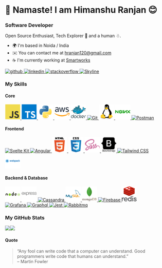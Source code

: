 # 🙏 Namaste! I am Himanshu Ranjan 😊

### Software Developer

Open Source Enthusiast, Tech Explorer 🚩 and a human ☃.

- 🌍 I'm based in Noida / India
- ✉️ You can contact me at [hranjan120@gmail.com](mailto:hranjan120@gmail.com)
- ☕ I'm currently working at [Smartworks](https://www.smartworksoffice.com/)

<a href="https://github.com/hranjan120" target="_blank">
<img src="https://img.shields.io/badge/github-%2324292e.svg?&style=for-the-badge&logo=github&logoColor=white" alt="github" />
</a>
<a href="https://www.linkedin.com/in/himanshu-ranjan-04aa46101/" target="_blank">
<img src="https://img.shields.io/badge/linkedin-%231E77B5.svg?&style=for-the-badge&logo=linkedin&logoColor=white" alt="linkedin" />
</a>
<a href="https://stackoverflow.com/users/20624490" target="_blank">
<img src="https://img.shields.io/badge/stackoverflow-%23F28032.svg?&style=for-the-badge&logo=stackoverflow&logoColor=white" alt="stackoverflow" />
</a>
<a href="https://skyline.github.com/hranjan120/2022" target="_blank">
<img src="https://img.shields.io/badge/Skyline-%2324292e.svg?&style=for-the-badge&logo=github&logoColor=white&color=E4405F" alt="Skyline" />
</a>

### My Skills

#### Core

<p align="left">
<a href="#">
<img src="https://raw.githubusercontent.com/devicons/devicon/master/icons/javascript/javascript-original.svg" width="50" height="50" alt="JavaScript" />
</a>
<a href="#">
<img src="https://raw.githubusercontent.com/devicons/devicon/master/icons/typescript/typescript-original.svg" width="50" height="50" alt="TypeScript" />
</a>
<a href="#">
<img src="https://raw.githubusercontent.com/devicons/devicon/master/icons/python/python-original.svg" width="50" height="50" alt="Python" />
</a>
<a href="#">
<img src="https://raw.githubusercontent.com/devicons/devicon/master/icons/amazonwebservices/amazonwebservices-original-wordmark.svg" width="50" height="50" alt="AWS" />
</a>
<a href="#">
<img src="https://raw.githubusercontent.com/devicons/devicon/master/icons/docker/docker-original-wordmark.svg" width="50" height="50" alt="Docker" />
</a>
<a href="#">
<img src="https://www.vectorlogo.zone/logos/git-scm/git-scm-icon.svg" width="50" height="50" alt="Git" />
</a>
<a href="#">
<img src="https://raw.githubusercontent.com/devicons/devicon/master/icons/linux/linux-original.svg" width="50" height="50" alt="Linux" />
</a>
<a href="#">
<img src="https://raw.githubusercontent.com/devicons/devicon/master/icons/nginx/nginx-original.svg" width="50" height="50" alt="Nginx" />
</a>
<a href="#">
<img src="https://www.vectorlogo.zone/logos/getpostman/getpostman-icon.svg" width="50" height="50" alt="Postman" />
</a>
</p>

#### Frontend

<p align="left">
<a href="#">
<img src="https://upload.vectorlogo.zone/logos/sveltetechnology/images/fc06c9b6-d01c-4e1f-82be-557ad5f65d6e.svg" height="50" alt="Svelte Kit" />
</a>
<a href="#">
<img src="https://angular.io/assets/images/logos/angular/angular.svg" width="50" height="50" alt="Angular" />
</a>
<a href="#">
<img src="https://raw.githubusercontent.com/devicons/devicon/master/icons/html5/html5-original-wordmark.svg" width="50" height="50" alt="HTML5" />
</a>
<a href="#">
<img src="https://raw.githubusercontent.com/devicons/devicon/master/icons/css3/css3-original-wordmark.svg" width="50" height="50" alt="CSS3" />
</a>
<a href="#">
<img src="https://raw.githubusercontent.com/devicons/devicon/master/icons/sass/sass-original.svg" width="50" height="50" alt="Sass" />
</a>
<a href="#">
<img src="https://raw.githubusercontent.com/devicons/devicon/master/icons/bootstrap/bootstrap-plain-wordmark.svg" width="50" height="50" alt="Bootstrap" />
</a>
<a href="#">
<img src="https://www.vectorlogo.zone/logos/tailwindcss/tailwindcss-icon.svg" width="50" height="50" alt="Tailwind CSS" />
</a>
<a href="#">
<img src="https://raw.githubusercontent.com/devicons/devicon/d00d0969292a6569d45b06d3f350f463a0107b0d/icons/webpack/webpack-original-wordmark.svg" width="50" height="50" alt="Webpack" />
</a>
</p>

#### Backend & Database

<p align="left">
<a href="#">
<img src="https://raw.githubusercontent.com/devicons/devicon/master/icons/nodejs/nodejs-original-wordmark.svg" width="50" height="50" alt="NodeJS" />
</a>
<a href="#">
<img src="https://raw.githubusercontent.com/devicons/devicon/master/icons/express/express-original-wordmark.svg" width="50" height="50" alt="Express" />
</a>
<a href="#">
<img src="https://www.vectorlogo.zone/logos/apache_cassandra/apache_cassandra-icon.svg" width="50" height="50" alt="Cassandra" />
</a>
<a href="#">
<img src="https://raw.githubusercontent.com/devicons/devicon/master/icons/mysql/mysql-original-wordmark.svg" width="50" height="50" alt="MySQL" />
</a>
<a href="#">
<img src="https://raw.githubusercontent.com/devicons/devicon/master/icons/mongodb/mongodb-original-wordmark.svg" width="50" height="50" alt="MongoDB" />
</a>
<a href="#">
<img src="https://www.vectorlogo.zone/logos/firebase/firebase-icon.svg" width="50" height="50" alt="Firebase" />
</a>
<a href="#">
<img src="https://raw.githubusercontent.com/devicons/devicon/master/icons/redis/redis-original-wordmark.svg" width="50" height="50" alt="Redis" />
</a>
<a href="#">
<img src="https://www.vectorlogo.zone/logos/grafana/grafana-icon.svg" width="50" height="50" alt="Grafana" />
</a>
<a href="#">
<img src="https://www.vectorlogo.zone/logos/graphql/graphql-icon.svg" width="50" height="50" alt="Graphql" />
</a>
<a href="#">
<img src="https://www.vectorlogo.zone/logos/jestjsio/jestjsio-icon.svg" width="50" height="50" alt="Jest" />
</a>
<a href="#">
<img src="https://www.vectorlogo.zone/logos/rabbitmq/rabbitmq-icon.svg" width="50" height="50" alt="Rabbitmq" />
</a>
</p>

### My GitHub Stats

<p align="left">
<a href="#"><img src="https://github-readme-stats.vercel.app/api?username=hranjan120&show_icons=true&count_private=true&title_color=0891b2&text_color=ffffff&icon_color=0891b2&bg_color=171717&hide_border=true&show_icons=true" /></a><a href="#"><img src="https://github-readme-streak-stats.herokuapp.com/?user=hranjan120&stroke=ffffff&background=171717&ring=0891b2&fire=0891b2&currStreakNum=ffffff&currStreakLabel=0891b2&sideNums=ffffff&sideLabels=ffffff&dates=ffffff&hide_border=true" /></a>
</p>

#### Quote

<blockquote> 
  “Any fool can write code that a computer can understand. Good programmers write code that humans can understand.” <br /> – Martin Fowler
</blockquote>
